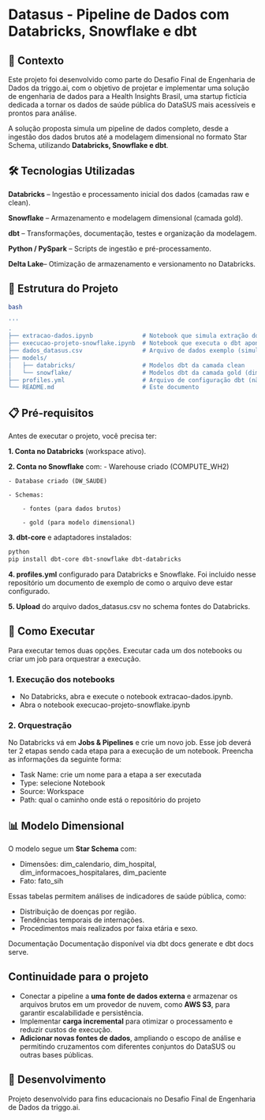 # Datasus - Pipeline de Dados com Databricks, Snowflake e dbt
## 📌 Contexto
Este projeto foi desenvolvido como parte do Desafio Final de Engenharia de Dados da triggo.ai, com o objetivo de projetar e implementar uma solução de engenharia de dados para a Health Insights Brasil, uma startup fictícia dedicada a tornar os dados de saúde pública do DataSUS mais acessíveis e prontos para análise.

A solução proposta simula um pipeline de dados completo, desde a ingestão dos dados brutos até a modelagem dimensional no formato Star Schema, utilizando **Databricks, Snowflake e dbt**.


## 🛠 Tecnologias Utilizadas
**Databricks** – Ingestão e processamento inicial dos dados (camadas raw e clean).

**Snowflake** – Armazenamento e modelagem dimensional (camada gold).

**dbt** – Transformações, documentação, testes e organização da modelagem.

**Python / PySpark** – Scripts de ingestão e pré-processamento.

**Delta Lake**– Otimização de armazenamento e versionamento no Databricks.

## 📂 Estrutura do Projeto

```bash
bash

'''
.
├── extracao-dados.ipynb              # Notebook que simula extração dos dados DataSUS (camada raw)
├── execucao-projeto-snowflake.ipynb  # Notebook que executa o dbt apontando para o Snowflake
├── dados_datasus.csv                 # Arquivo de dados exemplo (simulação API DataSUS)
├── models/
│   ├── databricks/                   # Modelos dbt da camada clean
│   └── snowflake/                    # Modelos dbt da camada gold (dimensional)
├── profiles.yml                      # Arquivo de configuração dbt (não incluído por segurança)
└── README.md                         # Este documento

```

## 📋 Pré-requisitos
Antes de executar o projeto, você precisa ter:

**1. Conta no Databricks** (workspace ativo).

**2. Conta no Snowflake** com:
    - Warehouse criado (COMPUTE_WH2)

    - Database criado (DW_SAUDE)

    - Schemas:

        - fontes (para dados brutos)

        - gold (para modelo dimensional)

**3. dbt-core** e adaptadores instalados:
```bash
python
pip install dbt-core dbt-snowflake dbt-databricks

```
**4. profiles.yml** configurado para Databricks e Snowflake. Foi incluido nesse repositório um documento de exemplo de como o arquivo deve estar configurado.

**5. Upload** do arquivo dados_datasus.csv no schema fontes do Databricks.

## 🚀 Como Executar
Para executar temos duas opções. Executar cada um dos notebooks ou criar um job para orquestrar a execução.

### 1. Execução dos notebooks
- No Databricks, abra e execute o notebook extracao-dados.ipynb.
- Abra o notebook execucao-projeto-snowflake.ipynb

### 2. Orquestração
No Databricks vá em **Jobs & Pipelines** e crie um novo job. Esse job deverá ter 2 etapas sendo cada etapa para a execução de um notebook. Preencha as informações da seguinte forma:
- Task Name: crie um nome para a etapa a ser executada
- Type: selecione Notebook
- Source: Workspace
- Path: qual o caminho onde está o repositório do projeto

## 📊 Modelo Dimensional
O modelo segue um **Star Schema** com:
- Dimensões: dim_calendario, dim_hospital, dim_informacoes_hospitalares, dim_paciente
- Fato: fato_sih

Essas tabelas permitem análises de indicadores de saúde pública, como:
- Distribuição de doenças por região.
- Tendências temporais de internações.
- Procedimentos mais realizados por faixa etária e sexo.

Documentação
Documentação disponível via dbt docs generate e dbt docs serve.

## Continuidade para o projeto
- Conectar a pipeline a **uma fonte de dados externa** e armazenar os arquivos brutos em um provedor de nuvem, como **AWS S3**, para garantir escalabilidade e persistência.
- Implementar **carga incremental** para otimizar o processamento e reduzir custos de execução.
- **Adicionar novas fontes de dados**, ampliando o escopo de análise e permitindo cruzamentos com diferentes conjuntos do DataSUS ou outras bases públicas.

## 📜 Desenvolvimento
Projeto desenvolvido para fins educacionais no Desafio Final de Engenharia de Dados da triggo.ai.